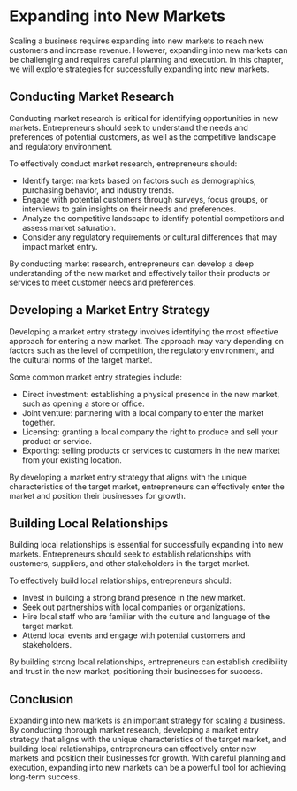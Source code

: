 Expanding into New Markets
============================================================

Scaling a business requires expanding into new markets to reach new customers and increase revenue. However, expanding into new markets can be challenging and requires careful planning and execution. In this chapter, we will explore strategies for successfully expanding into new markets.

Conducting Market Research
--------------------------

Conducting market research is critical for identifying opportunities in new markets. Entrepreneurs should seek to understand the needs and preferences of potential customers, as well as the competitive landscape and regulatory environment.

To effectively conduct market research, entrepreneurs should:

* Identify target markets based on factors such as demographics, purchasing behavior, and industry trends.
* Engage with potential customers through surveys, focus groups, or interviews to gain insights on their needs and preferences.
* Analyze the competitive landscape to identify potential competitors and assess market saturation.
* Consider any regulatory requirements or cultural differences that may impact market entry.

By conducting market research, entrepreneurs can develop a deep understanding of the new market and effectively tailor their products or services to meet customer needs and preferences.

Developing a Market Entry Strategy
----------------------------------

Developing a market entry strategy involves identifying the most effective approach for entering a new market. The approach may vary depending on factors such as the level of competition, the regulatory environment, and the cultural norms of the target market.

Some common market entry strategies include:

* Direct investment: establishing a physical presence in the new market, such as opening a store or office.
* Joint venture: partnering with a local company to enter the market together.
* Licensing: granting a local company the right to produce and sell your product or service.
* Exporting: selling products or services to customers in the new market from your existing location.

By developing a market entry strategy that aligns with the unique characteristics of the target market, entrepreneurs can effectively enter the market and position their businesses for growth.

Building Local Relationships
----------------------------

Building local relationships is essential for successfully expanding into new markets. Entrepreneurs should seek to establish relationships with customers, suppliers, and other stakeholders in the target market.

To effectively build local relationships, entrepreneurs should:

* Invest in building a strong brand presence in the new market.
* Seek out partnerships with local companies or organizations.
* Hire local staff who are familiar with the culture and language of the target market.
* Attend local events and engage with potential customers and stakeholders.

By building strong local relationships, entrepreneurs can establish credibility and trust in the new market, positioning their businesses for success.

Conclusion
----------

Expanding into new markets is an important strategy for scaling a business. By conducting thorough market research, developing a market entry strategy that aligns with the unique characteristics of the target market, and building local relationships, entrepreneurs can effectively enter new markets and position their businesses for growth. With careful planning and execution, expanding into new markets can be a powerful tool for achieving long-term success.
